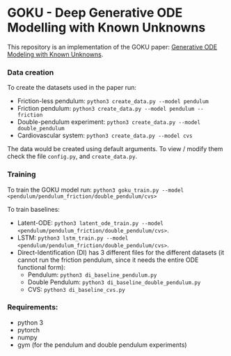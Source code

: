 # GOKU - Deep Generative ODE Modelling with Known Unknowns

This repository is an implementation of the GOKU paper: [Generative ODE Modeling with Known Unknowns](https://arxiv.org/abs/2003.10775).

### Data creation
To create the datasets used in the paper run:
* Friction-less pendulum:  `python3 create_data.py --model pendulum`
* Friction pendulum: `python3 create_data.py --model pendulum --friction`
* Double-pendulum experiment:  `python3 create_data.py --model double_pendulum`
* Cardiovascular system: `python3 create_data.py --model cvs`

The data would be created using default arguments. To view / modify them check the file `config.py`, and `create_data.py`.

### Training
To train the GOKU model run: `python3 goku_train.py --model <pendulum/pendulum_friction/double_pendulum/cvs>`

To train baselines:

* Latent-ODE: `python3 latent_ode_train.py --model <pendulum/pendulum_friction/double_pendulum/cvs>`.
* LSTM: `python3 lstm_train.py --model <pendulum/pendulum_friction/double_pendulum/cvs>`.
* Direct-Identification (DI) has 3 different files for the different datasets (it cannot run the friction pendulum, since it needs the entire ODE functional form):
  * Pendulum: `python3 di_baseline_pendulum.py`
  * Double Pendulum: `python3 di_baseline_double_pendulum.py`
  * CVS: `python3 di_baseline_cvs.py`
  
### Requirements:
* python 3
* pytorch
* numpy
* gym (for the pendulum and double pendulum experiments)
